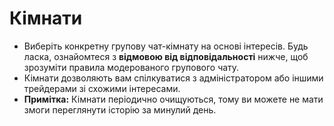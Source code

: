 # **Кімнати**

- Виберіть конкретну групову чат-кімнату на основі інтересів. Будь ласка, ознайомтеся з **відмовою від відповідальності** нижче, щоб зрозуміти правила модерованого групового чату.
- Кімнати дозволяють вам спілкуватися з адміністратором або іншими трейдерами зі схожими інтересами.
- **Примітка:** Кімнати періодично очищуються, тому ви можете не мати змоги переглянути історію за минулий день.
